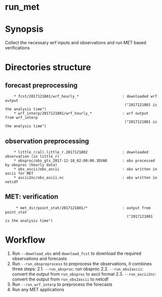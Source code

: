 # run_met

# Synopsis
Collect the necessary wrf inputs and observations and run MET based verifications

# Directories structure
## forecast preprocessing
```
    * fcst/2017121801/wrf_hourly_*                    : downloaded wrf output 
                                                       ("2017121801 is the analysis time")
    * wrf_interp/2017121801/wrf_hourly_*              : wrf output from wrf_interp
                                                       ("2017121801 is the analysis time")
```
                      
## observation preprocessing
```
    * little_r/all.little_r.2017121802                : downloaded observation (in little_r)
    * obsproc/obs_gts_2017-12-18_02:00:00.3DVAR       : obs processed by obsproc (hourly data)
    * obs_ascii/obs_ascii                             : obs written in ascii for MET
    * ascii2nc/obs_ascii.nc                           : obs written in netcdf
```

## MET: verification
```
     * met_dir/point_stat/2017121801/*                : output from point_stat
                                                        ("2017121801 is the analysis time")
```

# Workflow
1. Run `--download_obs` and `download_fcst` to download the required observations and forecasts
2. Run `--run_obspreprocess` to preprocess the observations, it combines three steps:
    2.1. `--run_obsproc`: run obsproc
    2.2. `--run_obs2ascii`: convert the output from `run_obsproc` to ascii format
    2.3. `--run_ascii2nc`: convert the output from `run_obs2ascii` to netcdf
3. Run `--run_wrf_interp` to preprocess the forecasts
4. Run any MET applications
